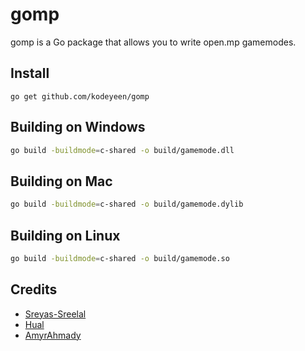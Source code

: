 # gomp
gomp is a Go package that allows you to write open.mp gamemodes.

## Install

```shell
go get github.com/kodeyeen/gomp
```

## Building on Windows

```bash
go build -buildmode=c-shared -o build/gamemode.dll
```

## Building on Mac

```bash
go build -buildmode=c-shared -o build/gamemode.dylib
```

## Building on Linux

```bash
go build -buildmode=c-shared -o build/gamemode.so
```

## Credits

* [Sreyas-Sreelal](https://github.com/Sreyas-Sreelal)
* [Hual](https://github.com/Hual)
* [AmyrAhmady](https://github.com/AmyrAhmady)
